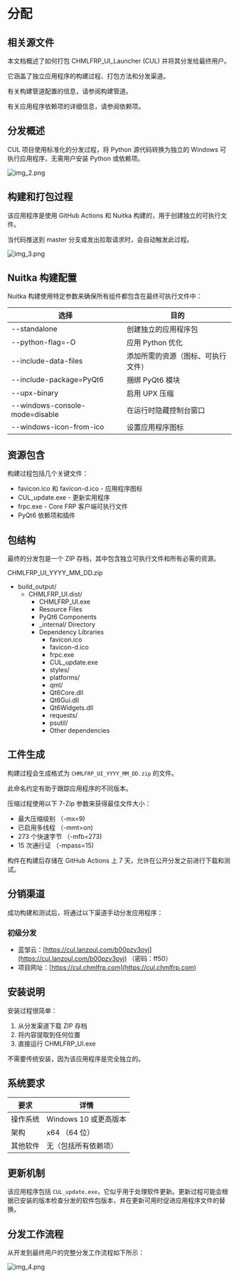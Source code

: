 # 分配

## 相关源文件

本文档概述了如何打包 CHMLFRP_UI_Launcher (CUL) 并将其分发给最终用户。

它涵盖了独立应用程序的构建过程、打包方法和分发渠道。

有关构建管道配置的信息，请参阅构建管道。

有关应用程序依赖项的详细信息，请参阅依赖项。

## 分发概述

CUL 项目使用标准化的分发过程，将 Python 源代码转换为独立的 Windows 可执行应用程序，无需用户安装 Python 或依赖项。

![img_2.png](png/分配png/img_2.png)

## 构建和打包过程

该应用程序是使用 GitHub Actions 和 Nuitka 构建的，用于创建独立的可执行文件。

当代码推送到 master 分支或发出拉取请求时，会自动触发此过程。

![img_3.png](png/分配png/img_3.png)

## Nuitka 构建配置

Nuitka 构建使用特定参数来确保所有组件都包含在最终可执行文件中：

| 选择                             | 目的                |
|--------------------------------|-------------------|
| --standalone                   | 创建独立的应用程序包        |
| --python-flag=-O               | 应用 Python 优化      |
| --include-data-files           | 添加所需的资源（图标、可执行文件） |
| --include-package=PyQt6        | 捆绑 PyQt6 模块       |
| --upx-binary                   | 启用 UPX 压缩         |
| --windows-console-mode=disable | 在运行时隐藏控制台窗口       |
| --windows-icon-from-ico        | 设置应用程序图标          |

## 资源包含

构建过程包括几个关键文件：

- favicon.ico 和 favicon-d.ico - 应用程序图标
- CUL_update.exe - 更新实用程序
- frpc.exe - Core FRP 客户端可执行文件
- PyQt6 依赖项和插件

## 包结构

最终的分发包是一个 ZIP 存档，其中包含独立可执行文件和所有必需的资源。

CHMLFRP_UI_YYYY_MM_DD.zip

- build_output/
  - CHMLFRP_UI.dist/
    - CHMLFRP_UI.exe
    - Resource Files
    - PyQt6 Components
    - _internal/ Directory
    - Dependency Libraries
      - favicon.ico
      - favicon-d.ico
      - frpc.exe
      - CUL_update.exe
      - styles/
      - platforms/
      - qml/
      - Qt6Core.dll
      - Qt6Gui.dll
      - Qt6Widgets.dll
      - requests/
      - psutil/
      - Other dependencies

## 工件生成

构建过程会生成格式为 `CHMLFRP_UI_YYYY_MM_DD.zip` 的文件。

此命名约定有助于跟踪应用程序的不同版本。

压缩过程使用以下 7-Zip 参数来获得最佳文件大小：

- 最大压缩级别 （-mx=9)
- 已启用多线程 （-mmt=on)
- 273 个快速字节 （-mfb=273)
- 15 次通行证 （-mpass=15)

构件在构建后存储在 GitHub Actions 上 7 天，允许在公开分发之前进行下载和测试。

## 分销渠道

成功构建和测试后，将通过以下渠道手动分发应用程序：

### 初级分发

- 蓝邹云：[https://cul.lanzoul.com/b00pzv3oyj](https://cul.lanzoul.com/b00pzv3oyj) （密码：ff50）
- 项目网址：[https://cul.chmlfrp.com](https://cul.chmlfrp.com)

## 安装说明

安装过程很简单：

1. 从分发渠道下载 ZIP 存档
2. 将内容提取到任何位置
3. 直接运行 CHMLFRP_UI.exe

不需要传统安装，因为该应用程序是完全独立的。

## 系统要求

| 要求   | 详情               |
|------|------------------|
| 操作系统 | Windows 10 或更高版本 |
| 架构   | x64 （64 位）       |
| 其他软件 | 无（包括所有依赖项）       |

## 更新机制

该应用程序包括 `CUL_update.exe`，它似乎用于处理软件更新。更新过程可能会根据已安装的版本检查分发的软件包版本，并在更新可用时促进应用程序文件的替换。

## 分发工作流程

从开发到最终用户的完整分发工作流程如下所示：

![img_4.png](png/分配png/img_4.png)